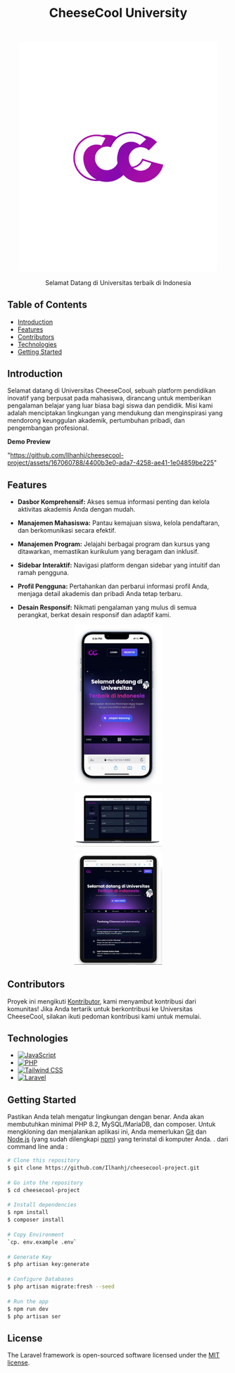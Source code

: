 <h1 align="center"> CheeseCool University </h1> <br>
<p align="center">
    <img alt="CheeseCool" title="CheeseCool" src="public/images/register-bg.png" width="450">
</p>

<p align="center">
  Selamat Datang di Universitas terbaik di Indonesia
</p>

## Table of Contents

-   [Introduction](#introduction)
-   [Features](#features)
-   [Contributors](#contributors)
-   [Technologies](#technologies)
-   [Getting Started](#getting-started)

## Introduction

Selamat datang di Universitas CheeseCool, sebuah platform pendidikan inovatif yang berpusat pada mahasiswa, dirancang untuk memberikan pengalaman belajar yang luar biasa bagi siswa dan pendidik. Misi kami adalah menciptakan lingkungan yang mendukung dan menginspirasi yang mendorong keunggulan akademik, pertumbuhan pribadi, dan pengembangan profesional.

**Demo Preview**

"https://github.com/Ilhanhj/cheesecool-project/assets/167060788/4400b3e0-ada7-4258-ae41-1e04859be225"

## Features

-   **Dasbor Komprehensif:** Akses semua informasi penting dan kelola aktivitas akademis Anda dengan mudah.

-   **Manajemen Mahasiswa:** Pantau kemajuan siswa, kelola pendaftaran, dan berkomunikasi secara efektif.

-   **Manajemen Program:** Jelajahi berbagai program dan kursus yang ditawarkan, memastikan kurikulum yang beragam dan inklusif.

-   **Sidebar Interaktif:** Navigasi platform dengan sidebar yang intuitif dan ramah pengguna.

-   **Profil Pengguna:** Pertahankan dan perbarui informasi profil Anda, menjaga detail akademis dan pribadi Anda tetap terbaru.

-   **Desain Responsif:** Nikmati pengalaman yang mulus di semua perangkat, berkat desain responsif dan adaptif kami.

<p align="center">
  <img  src="public/images/Mobile-Screen.JPG" width="200">
</p>

<p align="center">
  <img  src="public/images/Macbook.JPG" width="200">
</p>

<p align="center">
  <img  src="public/images/Ipad-Screen.JPG" width="200">
</p>

## Contributors

Proyek ini mengikuti [Kontributor](https://github.com/Ilhanhj/cheesecool-project), kami menyambut kontribusi dari komunitas! Jika Anda tertarik untuk berkontribusi ke Universitas CheeseCool, silakan ikuti pedoman kontribusi kami untuk memulai.

## Technologies

-   [![JavaScript][javascript-badge]][JavaScript-url]
-   [![PHP][php-badge]][php-url]
-   [![Tailwind CSS][tailwindcss-badge]][TailwindCSS-url]
-   [![Laravel][laravel-badge]][Laravel-url]

[javascript-badge]: https://img.shields.io/badge/JavaScript-F7DF1E?style=for-the-badge&logo=javascript&logoColor=black
[JavaScript-url]: https://www.javascript.com
[php-badge]: https://img.shields.io/badge/PHP-777BB4?style=for-the-badge&logo=php&logoColor=white
[php-url]: https://www.php.net
[tailwindcss-badge]: https://img.shields.io/badge/TailwindCSS-38B2AC?style=for-the-badge&logo=tailwind-css&logoColor=white
[TailwindCSS-url]: https://tailwindcss.com
[laravel-badge]: https://img.shields.io/badge/Laravel-FF2D20?style=for-the-badge&logo=laravel&logoColor=white
[Laravel-url]: https://laravel.com

## Getting Started

Pastikan Anda telah mengatur lingkungan dengan benar. Anda akan membutuhkan minimal PHP 8.2, MySQL/MariaDB, dan composer. Untuk mengkloning dan menjalankan aplikasi ini, Anda memerlukan [Git](https://git-scm.com) dan [Node.js](https://nodejs.org/en/download/) (yang sudah dilengkapi [npm](http://npmjs.com)) yang terinstal di komputer Anda. . dari command line anda :

```bash
# Clone this repository
$ git clone https://github.com/Ilhanhj/cheesecool-project.git

# Go into the repository
$ cd cheesecool-project

# Install dependencies
$ npm install
$ composer install

# Copy Environment
`cp. env.example .env`

# Generate Key
$ php artisan key:generate

# Configure Databases
$ php artisan migrate:fresh --seed

# Run the app
$ npm run dev
$ php artisan ser

```

## License

The Laravel framework is open-sourced software licensed under the [MIT license](https://opensource.org/licenses/MIT).

